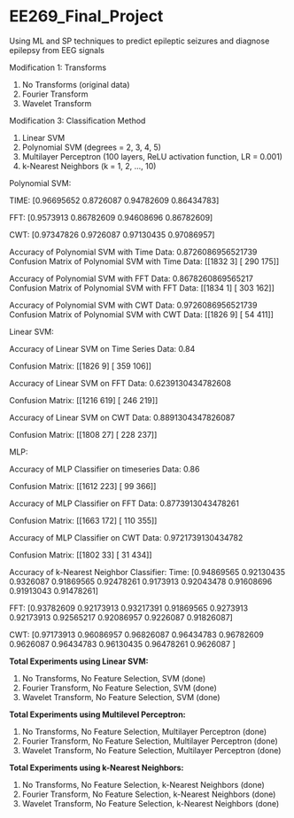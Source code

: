# EE269_Final_Project
Using ML and SP techniques to predict epileptic seizures and diagnose epilepsy from EEG signals

Modification 1: Transforms
1. No Transforms (original data)
2. Fourier Transform
3. Wavelet Transform


Modification 3: Classification Method
1. Linear SVM 
2. Polynomial SVM (degrees = 2, 3, 4, 5)
4. Multilayer Perceptron (100 layers, ReLU activation function, LR = 0.001)
5. k-Nearest Neighbors (k = 1, 2, ..., 10)

Polynomial SVM:

TIME:
[0.96695652 0.8726087  0.94782609 0.86434783]

FFT:
[0.9573913  0.86782609 0.94608696 0.86782609]

CWT:
[0.97347826 0.9726087  0.97130435 0.97086957]

Accuracy of Polynomial SVM with Time Data:  0.8726086956521739
Confusion Matrix of Polynomial SVM with Time Data:  [[1832    3]
 [ 290  175]]

Accuracy of Polynomial SVM with FFT Data:  0.8678260869565217
Confusion Matrix of Polynomial SVM with FFT Data:  [[1834    1]
 [ 303  162]]

Accuracy of Polynomial SVM with CWT Data:  0.9726086956521739
Confusion Matrix of Polynomial SVM with CWT Data:  [[1826    9]
 [  54  411]]

Linear SVM:

Accuracy of Linear SVM on Time Series Data: 0.84

Confusion Matrix:
 [[1826    9]
 [ 359  106]]

Accuracy of Linear SVM on FFT Data: 0.6239130434782608

Confusion Matrix:
 [[1216  619]
 [ 246  219]]

 
Accuracy of Linear SVM on CWT Data: 0.8891304347826087

Confusion Matrix:
 [[1808   27]
 [ 228  237]]


MLP:

Accuracy of MLP Classifier on timeseries Data: 0.86

Confusion Matrix:
 [[1612  223]
 [  99  366]]

Accuracy of MLP Classifier on FFT Data: 0.8773913043478261

Confusion Matrix:
 [[1663  172]
 [ 110  355]]
 
Accuracy of MLP Classifier on CWT Data: 0.9721739130434782

Confusion Matrix:
 [[1802   33]
 [  31  434]]


Accuracy of k-Nearest Neighbor Classifier:
Time:
[0.94869565 0.92130435 0.9326087  0.91869565 0.92478261 0.9173913
 0.92043478 0.91608696 0.91913043 0.91478261]

FFT:
[0.93782609 0.92173913 0.93217391 0.91869565 0.9273913  0.92173913
 0.92565217 0.92086957 0.9226087  0.91826087]

 CWT:
[0.97173913 0.96086957 0.96826087 0.96434783 0.96782609 0.9626087
 0.96434783 0.96130435 0.96478261 0.9626087 ]

**Total Experiments using Linear SVM:**
1. No Transforms, No Feature Selection, SVM (done)
2. Fourier Transform, No Feature Selection, SVM (done)
3. Wavelet Transform, No Feature Selection, SVM (done)


**Total Experiments using Multilevel Perceptron:**
1. No Transforms, No Feature Selection, Multilayer Perceptron (done)
2. Fourier Transform, No Feature Selection, Multilayer Perceptron (done)
3. Wavelet Transform, No Feature Selection, Multilayer Perceptron (done)

**Total Experiments using k-Nearest Neighbors:**
1. No Transforms, No Feature Selection, k-Nearest Neighbors (done)
2. Fourier Transform, No Feature Selection, k-Nearest Neighbors (done)
3. Wavelet Transform, No Feature Selection, k-Nearest Neighbors (done)
